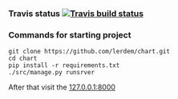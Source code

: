 ### Travis status [![Travis build status](https://travis-ci.com/lerdem/chart.svg?branch=master)](https://travis-ci.com/lerdem/chart)

### Commands for starting project
```console
git clone https://github.com/lerdem/chart.git
cd chart
pip install -r requirements.txt
./src/manage.py runsrver
```
After that visit the [127.0.0.1:8000](http://127.0.0.1:8000)
